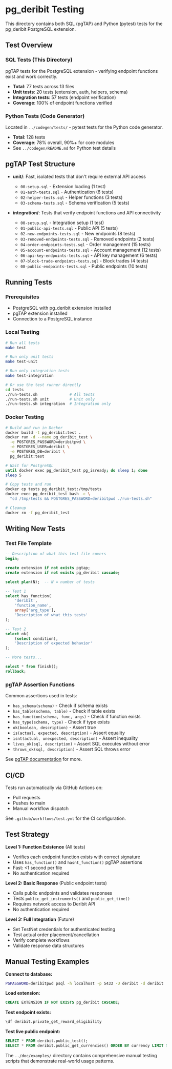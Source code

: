 # pg_deribit Testing

This directory contains both SQL (pgTAP) and Python (pytest) tests for the pg_deribit PostgreSQL extension.

## Test Overview

### SQL Tests (This Directory)

pgTAP tests for the PostgreSQL extension - verifying endpoint functions exist and work correctly.

- **Total**: 77 tests across 13 files
- **Unit tests**: 20 tests (extension, auth, helpers, schema)
- **Integration tests**: 57 tests (endpoint verification)
- **Coverage**: 100% of endpoint functions verified

### Python Tests (Code Generator)

Located in `../codegen/tests/` - pytest tests for the Python code generator.

- **Total**: 128 tests
- **Coverage**: 78% overall, 90%+ for core modules
- See `../codegen/README.md` for Python test details

## pgTAP Test Structure

- **unit/**: Fast, isolated tests that don't require external API access

  - `00-setup.sql` - Extension loading (1 test)
  - `01-auth-tests.sql` - Authentication (6 tests)
  - `02-helper-tests.sql` - Helper functions (3 tests)
  - `03-schema-tests.sql` - Schema verification (5 tests)

- **integration/**: Tests that verify endpoint functions and API connectivity
  - `00-setup.sql` - Integration setup (1 test)
  - `01-public-api-tests.sql` - Public API (5 tests)
  - `02-new-endpoints-tests.sql` - New endpoints (8 tests)
  - `03-removed-endpoints-tests.sql` - Removed endpoints (2 tests)
  - `04-order-endpoints-tests.sql` - Order management (15 tests)
  - `05-account-endpoints-tests.sql` - Account management (12 tests)
  - `06-api-key-endpoints-tests.sql` - API key management (6 tests)
  - `07-block-trade-endpoints-tests.sql` - Block trades (4 tests)
  - `08-public-endpoints-tests.sql` - Public endpoints (10 tests)

## Running Tests

### Prerequisites

- PostgreSQL with pg_deribit extension installed
- pgTAP extension installed
- Connection to a PostgreSQL instance

### Local Testing

```bash
# Run all tests
make test

# Run only unit tests
make test-unit

# Run only integration tests
make test-integration

# Or use the test runner directly
cd tests
./run-tests.sh              # All tests
./run-tests.sh unit         # Unit only
./run-tests.sh integration  # Integration only
```

### Docker Testing

```bash
# Build and run in Docker
docker build -t pg_deribit:test .
docker run -d --name pg_deribit_test \
  -e POSTGRES_PASSWORD=deribitpwd \
  -e POSTGRES_USER=deribit \
  -e POSTGRES_DB=deribit \
  pg_deribit:test

# Wait for PostgreSQL
until docker exec pg_deribit_test pg_isready; do sleep 1; done
sleep 5

# Copy tests and run
docker cp tests pg_deribit_test:/tmp/tests
docker exec pg_deribit_test bash -c \
  "cd /tmp/tests && POSTGRES_PASSWORD=deribitpwd ./run-tests.sh"

# Cleanup
docker rm -f pg_deribit_test
```

## Writing New Tests

### Test File Template

```sql
-- Description of what this test file covers
begin;

create extension if not exists pgtap;
create extension if not exists pg_deribit cascade;

select plan(N);  -- N = number of tests

-- Test 1
select has_function(
    'deribit',
    'function_name',
    array['arg_type'],
    'Description of what this tests'
);

-- Test 2
select ok(
    (select condition),
    'Description of expected behavior'
);

-- More tests...

select * from finish();
rollback;
```

### pgTAP Assertion Functions

Common assertions used in tests:

- `has_schema(schema)` - Check if schema exists
- `has_table(schema, table)` - Check if table exists
- `has_function(schema, func, args)` - Check if function exists
- `has_type(schema, type)` - Check if type exists
- `ok(boolean, description)` - Assert true
- `is(actual, expected, description)` - Assert equality
- `isnt(actual, unexpected, description)` - Assert inequality
- `lives_ok(sql, description)` - Assert SQL executes without error
- `throws_ok(sql, description)` - Assert SQL throws error

See [pgTAP documentation](https://pgtap.org/) for more.

## CI/CD

Tests run automatically via GitHub Actions on:

- Pull requests
- Pushes to main
- Manual workflow dispatch

See `.github/workflows/test.yml` for the CI configuration.

## Test Strategy

**Level 1: Function Existence** (All tests)

- Verifies each endpoint function exists with correct signature
- Uses `has_function()` and `hasnt_function()` pgTAP assertions
- Fast: <1 second per file
- No authentication required

**Level 2: Basic Response** (Public endpoint tests)

- Calls public endpoints and validates responses
- Tests `public_get_instruments()` and `public_get_time()`
- Requires network access to Deribit API
- No authentication required

**Level 3: Full Integration** (Future)

- Set TestNet credentials for authenticated testing
- Test actual order placement/cancellation
- Verify complete workflows
- Validate response data structures

## Manual Testing Examples

**Connect to database:**

```bash
PGPASSWORD=deribitpwd psql -h localhost -p 5433 -U deribit -d deribit
```

**Load extension:**

```sql
CREATE EXTENSION IF NOT EXISTS pg_deribit CASCADE;
```

**Test endpoint exists:**

```sql
\df deribit.private_get_reward_eligibility
```

**Test live public endpoint:**

```sql
SELECT * FROM deribit.public_test();
SELECT * FROM deribit.public_get_currencies() ORDER BY currency LIMIT 5;
```

The `../doc/examples/` directory contains comprehensive manual testing scripts that demonstrate real-world usage patterns.
